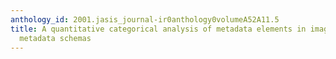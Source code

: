 ```yaml
---
anthology_id: 2001.jasis_journal-ir0anthology0volumeA52A11.5
title: A quantitative categorical analysis of metadata elements in image-applicable
  metadata schemas
---
```

